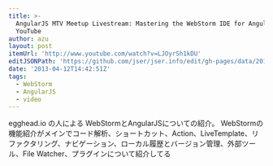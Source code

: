```yaml
---
title: >-
  AngularJS MTV Meetup Livestream: Mastering the WebStorm IDE for AngularJS -
  YouTube
author: azu
layout: post
itemUrl: 'http://www.youtube.com/watch?v=LJOyrSh1kDU'
editJSONPath: 'https://github.com/jser/jser.info/edit/gh-pages/data/2013/04/index.json'
date: '2013-04-12T14:42:51Z'
tags:
  - WebStorm
  - AngularJS
  - video
---
```

egghead.io の人による WebStormとAngularJSについての紹介。
WebStormの機能紹介がメインでコード解析、ショートカット、Action、LiveTemplate、リファクタリング、ナビゲーション、ローカル履歴とバージョン管理、外部ツール、File Watcher、プラグインについて紹介してる
